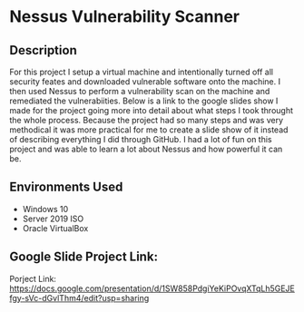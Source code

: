 <h1>Nessus Vulnerability Scanner</h1>

<h2>Description</h2>
For this project I setup a virtual machine and intentionally turned off all security feates and downloaded vulnerable software onto the machine. I then used Nessus to perform a vulnerability scan on the machine and remediated the vulnerabiities. Below is a link to the google slides show I made for the project going more into detail about what steps I took throught the whole process. Because the project had so many steps and was very methodical it was more practical for me to create a slide show of it instead of describing everything I did through GitHub. I had a lot of fun on this project and was able to learn a lot about Nessus and how powerful it can be. <br />

<h2>Environments Used</h2>

- Windows 10
- Server 2019 ISO
- Oracle VirtualBox

<h2>Google Slide Project Link:</h2>

Porject Link: https://docs.google.com/presentation/d/1SW858PdgiYeKiPOvqXTqLh5GEJEfgy-sVc-dGvlThm4/edit?usp=sharing
